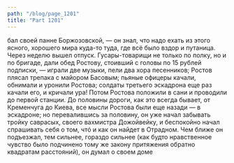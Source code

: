 ```yaml
---
path: "/blog/page_1201"
title: "Part 1201"
---
```


бал своей панне Боржозовской, — он знал, что надо ехать из этого ясного, хорошего мира куда-то туда, где всё было вздор и путаница. Через неделю вышел отпуск. Гусары-товарищи не только по полку, но и по бригаде, дали обед Ростову, стоивший с головы по 15 рублей подписки, — играли две музыки, пели два хора песенников; Ростов плясал трепака с майором Басовым; пьяные офицеры качали, обнимали и уронили Ростова; солдаты третьего эскадрона еще раз качали его, и кричали ура! Потом Ростова положили в сани и проводили до первой станции.
До половины дороги, как это всегда бывает, от Кременчуга до Киева, все мысли Ростова были еще назади — в эскадроне; но перевалившись за половину, он уже начал забывать тройку саврасых, своего вахмистра Дожойвейку, и беспокойно начал спрашивать себя о том, чтó и как он найдет в Отрадном. Чем ближе он подъезжал, тем сильнее, гораздо сильнее (как будто нравственное чувство было подчинено тому же закону притяжения обратно квадратам расстояний), он думал о своем доме
